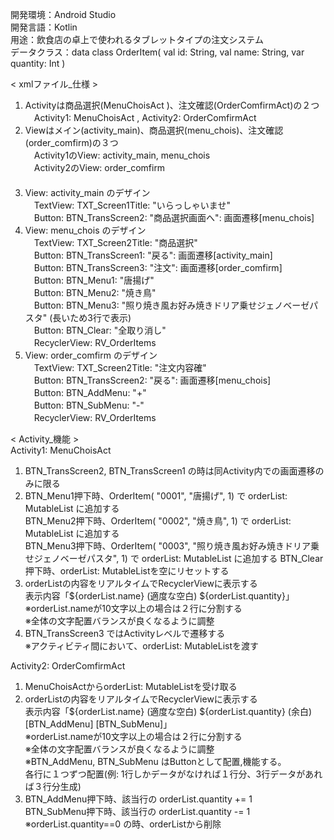 
開発環境：Android Studio  
開発言語：Kotlin  
用途：飲食店の卓上で使われるタブレットタイプの注文システム  
データクラス：data class OrderItem( val id: String, val name: String, var quantity: Int )  

 < xmlファイル_仕様 >  
1. Activityは商品選択(MenuChoisAct )、注文確認(OrderComfirmAct)の２つ  
　Activity1: MenuChoisAct ,  Activity2: OrderComfirmAct  
2.  Viewはメイン(activity_main)、商品選択(menu_chois)、注文確認(order_comfirm)の３つ  
　Activity1のView: activity_main, menu_chois  
　Activity2のView: order_comfirm  
　
3. View: activity_main のデザイン  
　TextView: TXT_Screen1Title: "いらっしゃいませ"  
　Button: BTN_TransScreen2: "商品選択画面へ": 画面遷移[menu_chois]  
4. View: menu_chois のデザイン  
　TextView: TXT_Screen2Title: "商品選択"  
　Button: BTN_TransScreen1: "戻る": 画面遷移[activity_main]  
　Button: BTN_TransScreen3: "注文": 画面遷移[order_comfirm]  
　Button: BTN_Menu1: "唐揚げ"  
　Button: BTN_Menu2: "焼き鳥"  
　Button: BTN_Menu3: "照り焼き風お好み焼きドリア乗せジェノベーゼパスタ" (長いため3行で表示)  
　Button: BTN_Clear: "全取り消し"  
　RecyclerView: RV_OrderItems  
5. View: order_comfirm のデザイン  
　TextView: TXT_Screen2Title: "注文内容確"  
　Button: BTN_TransScreen2: "戻る": 画面遷移[menu_chois]  
　Button: BTN_AddMenu: "+"  
　Button: BTN_SubMenu: "-"  
　RecyclerView: RV_OrderItems  

 < Activity_機能 >  
Activity1: MenuChoisAct  
1. BTN_TransScreen2, BTN_TransScreen1 の時は同Activity内での画面遷移のみに限る  
2. BTN_Menu1押下時、OrderItem( "0001", "唐揚げ", 1) で orderList: MutableList<OrderItem> に追加する  
   BTN_Menu2押下時、OrderItem( "0002", "焼き鳥", 1) で orderList: MutableList<OrderItem> に追加する  
   BTN_Menu3押下時、OrderItem( "0003", "照り焼き風お好み焼きドリア乗せジェノベーゼパスタ", 1) で orderList: MutableList<OrderItem> に追加する
   BTN_Clear押下時、orderList: MutableList<OrderItem>を空にリセットする  
4. orderListの内容をリアルタイムでRecyclerViewに表示する  
   表示内容「${orderList.name} (適度な空白) ${orderList.quantity}」  
   ※orderList.nameが10文字以上の場合は２行に分割する  
   ※全体の文字配置バランスが良くなるように調整  
2. BTN_TransScreen3 ではActivityレベルで遷移する  
   ※アクティビティ間において、orderList: MutableList<OrderItem>を渡す  

Activity2: OrderComfirmAct  
1. MenuChoisActからorderList: MutableList<OrderItem>を受け取る  
2. orderListの内容をリアルタイムでRecyclerViewに表示する  
   表示内容「${orderList.name} (適度な空白) ${orderList.quantity} (余白) [BTN_AddMenu] [BTN_SubMenu]」  
   ※orderList.nameが10文字以上の場合は２行に分割する  
   ※全体の文字配置バランスが良くなるように調整  
   ※BTN_AddMenu, BTN_SubMenu はButtonとして配置,機能する。  
     各行に１つずつ配置(例: 1行しかデータがなければ１行分、3行データがあれば３行分生成)  
3. BTN_AddMenu押下時、該当行の orderList.quantity += 1  
   BTN_SubMenu押下時、該当行の orderList.quantity -= 1  
   ※orderList.quantity==0 の時、orderListから削除  

